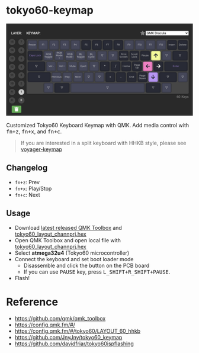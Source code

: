 # tokyo60-keymap

![keymap](./assets/images/keymap.png)

Customized Tokyo60 Keyboard Keymap with QMK. Add media control with <kbd>fn+z</kbd>, <kbd>fn+x</kbd>, and <kbd>fn+c</kbd>.

> If you are interested in a split keyboard with HHKB style, please see [voyager-keymap](https://github.com/channprj/voyager-keymap)

## Changelog

- `fn+z`: Prev
- `fn+x`: Play/Stop
- `fn+c`: Next

## Usage

- Download [latest released QMK Toolbox](https://github.com/qmk/qmk_toolbox/releases/) and [tokyo60_layout_channprj.hex](./firmware/tokyo60_tokyo60_layout_channprj.hex)
- Open QMK Toolbox and open local file with [tokyo60_layout_channprj.hex](./firmware/tokyo60_tokyo60_layout_channprj.hex)
- Select **atmega32u4** (Tokyo60 microcontroller)
- Connect the keyboard and set boot loader mode
  - Disassemble and click the button on the PCB board
  - If you can use <kbd>PAUSE</kbd> key, press <kbd>L_SHIFT+R_SHIFT+PAUSE</kbd>.
- Flash!

# Reference

- https://github.com/qmk/qmk_toolbox
- https://config.qmk.fm/#/
- https://config.qmk.fm/#/tokyo60/LAYOUT_60_hhkb
- https://github.com/JnyJny/tokyo60_keymap
- https://github.com/davidfriar/tokyo60ispflashing
